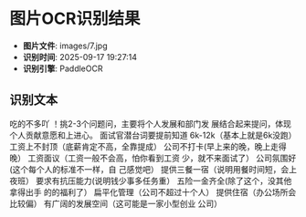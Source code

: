 # 图片OCR识别结果

- **图片文件**: images/7.jpg
- **识别时间**: 2025-09-17 19:27:14
- **识别引擎**: PaddleOCR

## 识别文本

吃的不多吖
！挑2-3个问题问，主要将个人发展和部门发
展结合起来提问，体现个人贡献意愿和上进心。
面试官潜台词要提前知道
6k-12k（基本上就是6k没跑）
工资上不封顶（底薪肯定不高，全靠提成）
公司不打卡(早上来的晚，晚上走得晚）
工资面议（工资一般不会高，怕你看到工资
少，就不来面试了）
公司氛围好(这个每个人的标准不一样，自
己感觉吧）
提供三餐一宿（说明用餐时间短，会上夜班）
要求有抗压能力(说明钱少事多任务重）
五险一金齐全(除了这个，没其他拿得出手
的的福利了）
扁平化管理（公司不超过十个人）
提供住宿（办公场所会比较偏）
有广阔的发展空间（这可能是一家小型创业
公司）
